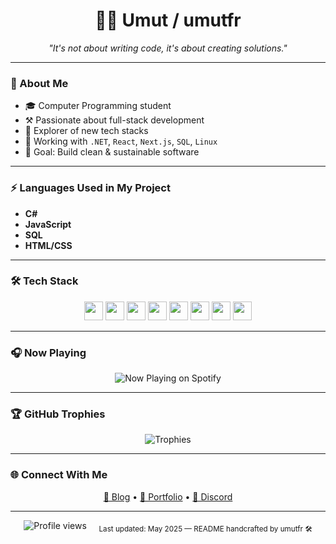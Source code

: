 <!-- Enhanced README by umutfr -->

<h1 align="center">🧑‍💻 Umut / umutfr</h1>
<p align="center"><i>"It's not about writing code, it's about creating solutions."</i></p>

---

### 🌌 About Me
- 🎓 Computer Programming student  
- ⚒️ Passionate about full-stack development  
- 🧪 Explorer of new tech stacks  
- 🔭 Working with `.NET`, `React`, `Next.js`, `SQL`, `Linux`  
- 🎯 Goal: Build clean & sustainable software  

---



### ⚡ Languages Used in My Project
- **C#**
- **JavaScript**
- **SQL**
- **HTML/CSS**


---


### 🛠️ Tech Stack
<p align="center">
  <img src="https://cdn.jsdelivr.net/gh/devicons/devicon/icons/csharp/csharp-original.svg" height="30" />
  <img src="https://cdn.jsdelivr.net/gh/devicons/devicon/icons/dotnetcore/dotnetcore-original.svg" height="30" />
  <img src="https://cdn.jsdelivr.net/gh/devicons/devicon/icons/javascript/javascript-original.svg" height="30" />
  <img src="https://cdn.jsdelivr.net/gh/devicons/devicon/icons/react/react-original.svg" height="30" />
  <img src="https://cdn.jsdelivr.net/gh/devicons/devicon/icons/nextjs/nextjs-original.svg" height="30" />
  <img src="https://cdn.jsdelivr.net/gh/devicons/devicon/icons/html5/html5-original.svg" height="30" />
  <img src="https://cdn.jsdelivr.net/gh/devicons/devicon/icons/linux/linux-original.svg" height="30" />
  <img src="https://cdn.jsdelivr.net/gh/devicons/devicon/icons/mysql/mysql-original.svg" height="30" />
</p>

---

### 🎧 Now Playing
<p align="center">
  <img src="https://spotify-recently-played-readme.vercel.app/api?user=Doom&width=350" alt="Now Playing on Spotify" />
</p>

---

### 🏆 GitHub Trophies
<p align="center">
  <img src="https://github-profile-trophy.vercel.app/?username=umutfr&theme=tokyonight&row=1&column=4" alt="Trophies" />
</p>

---

### 🌐 Connect With Me
<p align="center">
  <a href="" target="_blank">🔗 Blog</a> •
  <a href="https://umutfr.dev" target="_blank">💼 Portfolio</a> •
  <a href="" target="_blank">💬 Discord</a>
</p>

---

<p align="center">
  <img src="https://komarev.com/ghpvc/?username=umutfr&style=flat-square" alt="Profile views" />
  &nbsp; &nbsp;
  <sub>Last updated: May 2025 — README handcrafted by umutfr 🛠️</sub>
</p>
